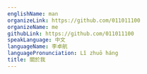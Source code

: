 ```yaml
---
englishName: man
organizeLink: https://github.com/011011100
organizeName: me
githubLink: https://github.com/011011100
speakLanguage: 中文
languageName: 李卓航
languagePronunciation: Lǐ zhuō háng
title: 關於我
---
```

